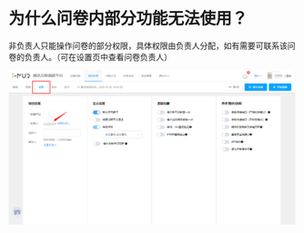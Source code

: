 # 为什么问卷内部分功能无法使用？

非负责人只能操作问卷的部分权限，具体权限由负责人分配，如有需要可联系该问卷的负责人。（可在设置页中查看问卷负责人）

![](../.gitbook/assets/image%20%28600%29.png)



